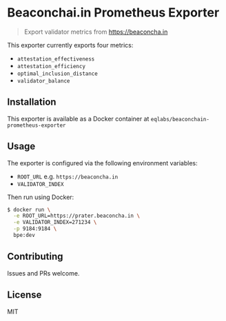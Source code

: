 # Beaconchai.in Prometheus Exporter
> Export validator metrics from https://beaconcha.in

This exporter currently exports four metrics:

- `attestation_effectiveness`
- `attestation_efficiency`
- `optimal_inclusion_distance`
- `validator_balance`

## Installation

This exporter is available as a Docker container at `eqlabs/beaconchain-prometheus-exporter`

## Usage

The exporter is configured via the following environment variables:

- `ROOT_URL` e.g. `https://beaconcha.in`
- `VALIDATOR_INDEX`

Then run using Docker:

```bash
$ docker run \
  -e ROOT_URL=https://prater.beaconcha.in \
  -e VALIDATOR_INDEX=271234 \
  -p 9184:9184 \
  bpe:dev
```

## Contributing

Issues and PRs welcome.

## License

MIT